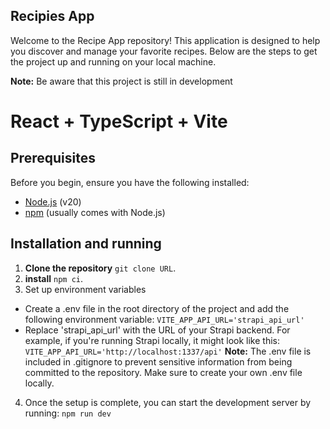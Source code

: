 ##  Recipies App
Welcome to the Recipe App repository! This application is designed to help you discover and manage your favorite recipes. Below are the steps to get the project up and running on your local machine.

**Note:** Be aware that this project is still in development

# React + TypeScript + Vite

## Prerequisites

Before you begin, ensure you have the following installed:

- [Node.js](https://nodejs.org/) (v20)
- [npm](https://www.npmjs.com/) (usually comes with Node.js)

## Installation and running
1. **Clone the repository** `git clone URL`.
2. **install** `npm ci`.
3. Set up environment variables
  - Create a .env file in the root directory of the project and add the following environment variable:
  `VITE_APP_API_URL='strapi_api_url'`
  - Replace 'strapi_api_url' with the URL of your Strapi backend. For example, if you're running Strapi locally, it might look like this: `VITE_APP_API_URL='http://localhost:1337/api'`
  **Note:** The .env file is included in .gitignore to prevent sensitive information from being committed to the repository. Make sure to create your own .env file locally.
4. Once the setup is complete, you can start the development server by running: `npm run dev`